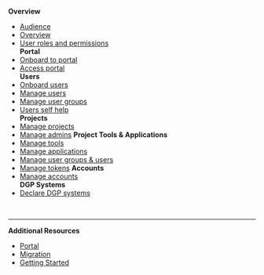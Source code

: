 **Overview**
  - [Audience](audience)
  - [Overview](ship-hats-portal-overview)
  - [User roles and permissions](user-roles-and-permissions)  
**Portal**  
  - [Onboard to portal](onboarding-to-portal)
  - [Access portal](access-ship-hats-portal)  
**Users**  
  - [Onboard users](onboarding-users)
  - [Manage users](manage-users)
  - [Manage user groups](manage-user-groups)
  - [Users self help](users-self-help)  
**Projects**
  - [Manage projects](manage-projects)
  - [Manage admins](manage-admins) 
**Project Tools & Applications**
  - [Manage tools](manage-tools)
  - [Manage applications](manage-applications)
  - [Manage user groups & users](manage-user-groups-and-users)
  - [Manage tokens](manage-tokens)
**Accounts**  
  - [Manage accounts](manage-account)  
**DGP Systems**
  - [Declare DGP systems](declare-dgp-systems)  

&nbsp;

---
**Additional Resources**
  - [Portal](https://docs.developer.tech.gov.sg/docs/ship-hats-portal-overview)
  - [Migration](https://docs.developer.tech.gov.sg/docs/ship-hats-migration/)
  - [Getting Started](https://docs.developer.tech.gov.sg/docs/ship-hats-getting-started/#/) 


<!--
**Overview**
  - [Audience](audience)
  - [Overview](ship-hats-portal-overview)
  - [User roles and permissions](user-roles-and-permissions)  
**Portal**  
  - [Onboard to portal](onboarding-to-portal)
  - [Access portal](access-ship-hats-portal)  
**Users**  
  - [Onboard users](onboarding-users)
  - [Manage users](manage-users)
  - [Manage user groups](manage-user-groups)
  - [Users self help](users-self-help)  
**Projects**
  - [Manage projects](manage-projects)
  - [Manage admins](manage-admins)  
**Project Tools & Applications**
  - [Manage tools](manage-tools)
  - [Manage applications](manage-applications)
  - [Manage user groups & users](manage-user-groups-and-users)
  - [Manage tokens](manage-tokens)
**Accounts**  
  - [Manage accounts](manage-account)  
**DGP Systems**
  - [Declare DGP systems](declare-dgp-systems)  

&nbsp;

---
**Additional Resources**
  - [SHIP-HATS Migration](https://docs.developer.tech.gov.sg/docs/ship-hats-migration/)
  - [Getting Started](https://docs.developer.tech.gov.sg/docs/ship-hats-getting-started/#/) 
  - [Tools](https://docs.developer.tech.gov.sg/docs/ship-hats-tools/#/tools-overview) 

-->

<!--
- **Additional Resources**
  - [Back to Getting Started](https://docs.developer.tech.gov.sg/docs/ship-hats-getting-started/#/) 
  - [Head Over to Tools](https://docs.developer.tech.gov.sg/docs/ship-hats-tools/#/tools-overview) 
- **Option 2**
  - [Overview](ship-hats-portal-overview)
  - [User Roles and Permissions](user-roles-and-permissions)
  - [Onboard to Portal](onboarding-to-portal)
  - [Access Portal](access-ship-hats-portal)
  - [Onboard Users](onboarding-users)
  - [Manage Projects](manage-projects)
  - [Manage Admins](manage-admins)
  - [Manage Tools](manage-tools)
  - [Manage Applications](manage-applications)
  - [Declare DGP Systems](declare-dgp-systems) 
  - [Manage Users](manage-users)
  - [Password and Username](password-and-username)      
  - [Manage Accounts](manage-account)
-->